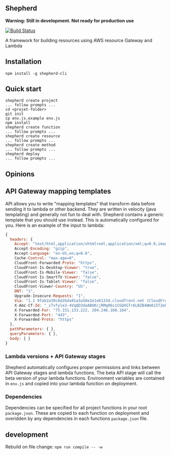 ## Shepherd

**Warning: Still in development. Not ready for production use**

[![Build Status](https://travis-ci.org/bustlelabs/shepherd.svg?branch=master)](https://travis-ci.org/bustlelabs/shepherd)

A framework for building resources using AWS resource Gateway and Lambda

## Installation

`npm install -g shepherd-cli`

## Quick start

```
shepherd create project
... follow prompts ...
cd <projet-folder>
git init
cp env.js.example env.js
npm install
shepherd create function
... follow prompts ...
shepherd create resource
... follow prompts ...
shepherd create method
... follow prompts ...
shepherd deploy
... follow prompts ...
```

## Opinions

## API Gateway mapping templates

API allows you to write "mapping templates" that transform data before sending it to lambda or other backend. They are written in velocity (java templating) and generally not fun to deal with. Shepherd contains a generic template that you should use instead. This is automatically configured for you. Here is an example of the input to lambda:

``` js
{
  headers: {
    Accept: "text/html,application/xhtml+xml,application/xml;q=0.9,image/webp,*/*;q=0.8",
    Accept-Encoding: "gzip",
    Accept-Language: "en-US,en;q=0.8",
    Cache-Control: "max-age=0",
    CloudFront-Forwarded-Proto: "https",
    CloudFront-Is-Desktop-Viewer: "true",
    CloudFront-Is-Mobile-Viewer: "false",
    CloudFront-Is-SmartTV-Viewer: "false",
    CloudFront-Is-Tablet-Viewer: "false",
    CloudFront-Viewer-Country: "US",
    DNT: "1",
    Upgrade-Insecure-Requests: "1",
    Via: "1.1 9fab2a39c6d2bda91a3a58e2e1e6133d.cloudfront.net (CloudFront)",
    X-Amz-Cf-Id: "_iTvfyle3-4VqQD3doABOKcjRMq06s1CGQXGTr6LBZB4Wm0i5T2ebg==",
    X-Forwarded-For: "75.151.133.222, 204.246.168.164",
    X-Forwarded-Port: "443",
    X-Forwarded-Proto: "https"
  },
  pathParameters: { },
  queryParameters: { },
  body: { }
}
```

### Lambda versions + API Gateway stages

Shepherd automatically configures proper permissions and links between API Gateway stages and lambda functions. The beta API stage will call the beta version of your lambda functions. Environment variables are contained in `env.js` and copied into your lambda function on deployment.

### Dependencies

Dependencies can be specified for all project functions in your root `package.json`. These are copied to each function on deployment and overidden by any dependencies in each functions `package.json` file. 

## development

Rebuild on file change: `npm run compile -- -w`
